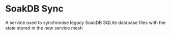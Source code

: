 # SoakDB Sync

A service used to synchronise legacy SoakDB SQLite database files with the state stored in the new service mesh